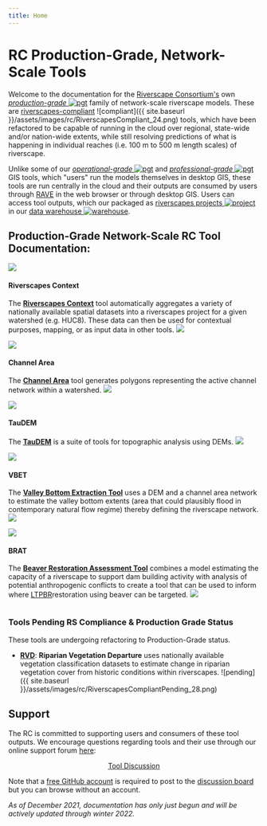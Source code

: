 ```yaml
---
title: Home
---
```

# RC Production-Grade, Network-Scale Tools
Welcome to the documentation for the [Riverscape Consortium's](https://riverscapes.net) own [_production-grade_ ![pgt](https://riverscapes.net/assets/images/tools/grade/TRL_6_32p.png)](https://riverscapes.net/Tools/discrimination.html#tool-grade) family of network-scale riverscape models. These are  [riverscapes-compliant](https://riverscapes.net/Tools/#riverscapes-compliant) ![compliant]({{ site.baseurl }}/assets/images/rc/RiverscapesCompliant_24.png) tools, which have been refactored to be capable of running in the cloud over regional, state-wide and/or nation-wide extents, while still resolving predictions of what is happening in individual reaches (i.e. 100 m to 500 m length scales) of riverscape.

Unlike some of our  [_operational-grade_ ![pgt](https://riverscapes.net/assets/images/tools/grade/TRL_4_32p.png)](https://riverscapes.net/Tools/discrimination.html#tool-grade) and  [_professional-grade_ ![pgt](https://riverscapes.net/assets/images/tools/grade/TRL_5_32p.png)](https://riverscapes.net/Tools/discrimination.html#tool-grade) GIS tools, which "users" run the models themselves in desktop GIS, these tools are run centrally in the cloud and their outputs are consumed by users through [RAVE](http://rave.riverscapes.net) in the web browser or through desktop GIS.  Users can access tool outputs, which our packaged as [riverscapes projects ![project](https://riverscapes.net/assets/images/data/RiverscapesProject_24.png)](https://riverscapes.net/Tools/Technical_Reference/Documentation_Standards/Riverscapes_Projects/) in our  [data warehouse ![warehouse](https://riverscapes.net/assets/images/data/RiverscapesWarehouseCloud_24.png)](https://data.riverscapes.net/).  


## Production-Grade Network-Scale RC Tool Documentation:

<div class="row small-up-2 medium-up-3">

  <div class="column">
    <div class="card">
      <a href="https://tools.riverscapes.net/rscontext" target="blank"><img align="center" src="{{ site.baseurl }}/assets/images/tools/RSC_Tile.png"></a>
      <div class="card-section">
        <h4>Riverscapes Context</h4>
        <p>The <a href="https://tools.riverscapes.net/rscontext/"><b>Riverscapes Context</b></a>  tool automatically aggregates a variety of nationally available spatial datasets into a riverscapes project for a given watershed (e.g. HUC8). These data can then be used for contextual purposes, mapping, or as input data in other tools. <img src="{{ site.baseurl }}/assets/images/rc/RiverscapesCompliant_24.png"></p>
      </div>
    </div>
  </div>

  <div class="column">
    <div class="card">
      <a href="https://tools.riverscapes.net/channel" target="blank"><img align="center" src="{{ site.baseurl }}/assets/images/tools/ChannelArea_Tile.png"></a>
      <div class="card-section">
        <h4>Channel Area</h4>
        <p>The <a href="https://tools.riverscapes.net/channel" targetj="blank"><b>Channel Area</b></a>  tool generates polygons representing the active channel network within a watershed. <img src="{{ site.baseurl }}/assets/images/rc/RiverscapesCompliant_24.png"></p>
      </div>
    </div>
  </div>

  <div class="column">
    <div class="card">
      <a href="https://tools.riverscapes.net/taudem" target="blank"><img align="center" src="{{ site.baseurl }}/assets/images/tools/TauDEM_Tile.png"></a>
      <div class="card-section">
        <h4>TauDEM</h4>
        <p>The <a href="https://tools.riverscapes.net/taudem"><b>TauDEM</b></a> is a suite of tools for topographic analysis using DEMs. <img src="{{ site.baseurl }}/assets/images/rc/RiverscapesCompliant_24.png"></p>
      </div>
    </div>
  </div>

</div>

<div class="row small-up-2 medium-up-3">

  <div class="column">
    <div class="card">
      <a href="https://tools.riverscapes.net/vbet"><img align="center" src="{{ site.baseurl }}/assets/images/tools/VBET_Tile.png"></a>
      <div class="card-section">
        <h4>VBET</h4>
        <p>The <a href="https://tools.riverscapes.net/vbet"><b>Valley Bottom Extraction Tool</b></a> uses a DEM and a channel area network to estimate the valley bottom extents (area that could plausibly flood in contemporary natural flow regime) thereby defining the riverscape network. <img src="{{ site.baseurl }}/assets/images/rc/RiverscapesCompliant_24.png"></p>
      </div>
    </div>
  </div>

  <div class="column">
    <div class="card">
      <a href="https://tools.riverscapes.net/brat" target="blank"><img align="center" src="{{ site.baseurl }}/assets/images/tools/BRAT_Tile.png"></a>
      <div class="card-section">
        <h4>BRAT</h4>
        <p>The <a href="https://tools.riverscapes.net/brat"><b>Beaver Restoration Assessment Tool</b></a> combines a model estimating the capacity of a riverscape to support dam building activity with analysis of potential anthropogenic conflicts to create a tool that can be used to inform where <a href ="http://lowtechpbr.restoration.usu.edu/">LTPBR</a>restoration using beaver can be targeted. <img src="{{ site.baseurl }}/assets/images/rc/RiverscapesCompliant_24.png"></p>
      </div>
    </div>
  </div>
  <!--
  <div class="column">
    <div class="card">
      <a href="https://tools.riverscapes.net/brat"><img align="center" src="{{ site.baseurl }}/assets/images/tools/BRAT_Tile.png"></a>
      <div class="card-section">
        <h4>BRAT</h4>
        <p>The <a href="https://tools.riverscapes.net/brat"><b>Beaver Restoration Assessment Tool</b></a> combines a model estimating the capacity of a riverscape to support dam building activity with analysis of potential anthropogenic conflicts to create a tool that can be used to inform where <a href ="http://lowtechpbr.restoration.usu.edu/">LTPBR</a>restoration using beaver can be targeted. <img src="{{ site.baseurl }}/assets/images/rc/RiverscapesCompliant_24.png"></p>
      </div>
    </div>
  </div>
  --->
</div>




### Tools Pending RS Compliance & Production Grade Status
These tools are undergoing refactoring to Production-Grade status.

* [**RVD**](https://tools.riverscapes.net/rvd): **Riparian Vegetation Departure** uses nationally available vegetation classification datasets to estimate change in riparian vegetation cover from historic conditions within riverscapes. ![pending]({{ site.baseurl }}/assets/images/rc/RiverscapesCompliantPending_28.png)
<!--- * [**Confinement**](https://tools.riverscapes.net/cofinement): The **Confinement Tool** calculates the valley confinement for each segment of a drainage network. ![pending]({{ site.baseurl }}/assets/images/rc/RiverscapesCompliantPending_28.png) -->

## Support
The RC is committed to supporting users and consumers of these tool outputs. We encourage questions regarding tools and their use through our online support forum [here](https://github.com/Riverscapes/riverscapes-tools/discussions):

<div align="center"><a class="button" href="https://github.com/Riverscapes/riverscapes-tools/discussions"><i class="fa fa-github"></i> Tool Discussion</a></div>

Note that a [free GitHub <i class="fa fa-github"></i> account](https://github.com/signup?ref_cta=Sign+up&ref_loc=header+logged+out&ref_page=%2F&source=header-home) is required to post to the [discussion board](https://github.com/Riverscapes/riverscapes-tools/discussions) but you can browse without an account.

_As of December 2021, documentation has only just begun and will be actively updated through winter 2022._

